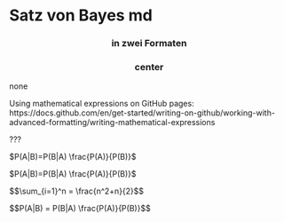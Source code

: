 # Satz von Bayes md

<h3  align="center">in zwei Formaten</h3>

### <center>center</center>

none


<p>
Using mathematical expressions on GitHub pages: https://docs.github.com/en/get-started/writing-on-github/working-with-advanced-formatting/writing-mathematical-expressions
</p>

???

$P(A|B)=P(B|A) \frac{P(A)}{P(B)}$


<p>
$P(A|B)=P(B|A) \frac{P(A)}{P(B)}$
</p>

<p>
$$\sum_{i=1}^n = \frac{n^2+n}{2}$$
</p>

<p>
$$P(A|B) = P(B|A) \frac{P(A)}{P(B)}$$
</p>

